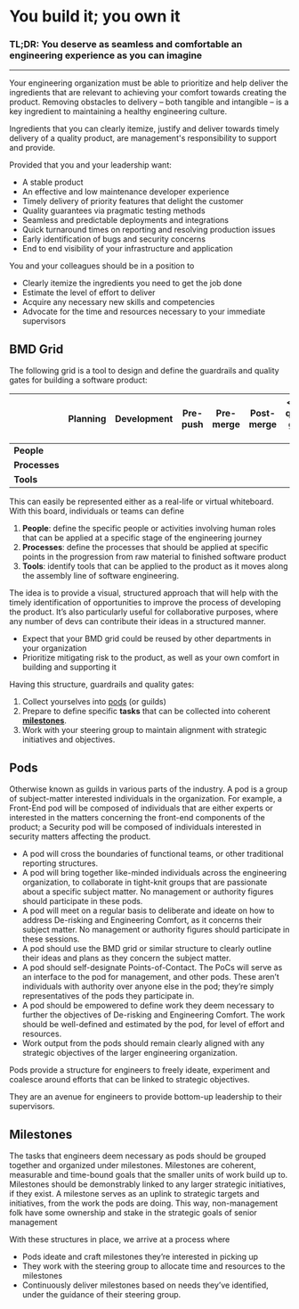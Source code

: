 You build it; you own it
=====

### TL;DR: You deserve as seamless and comfortable an engineering experience as you can imagine
****

Your engineering organization must be able to prioritize and help deliver the ingredients that are relevant to achieving your comfort towards creating the product. Removing obstacles to delivery – both tangible and intangible – is a key ingredient to maintaining a healthy engineering culture.

Ingredients that you can clearly itemize, justify and deliver towards timely delivery of a quality product, are management's responsibility to support and provide.

Provided that you and your leadership want:

- A stable product
- An effective and low maintenance developer experience
- Timely delivery of priority features that delight the customer
- Quality guarantees via pragmatic testing methods
- Seamless and predictable deployments and integrations
- Quick turnaround times on reporting and resolving production issues
- Early identification of bugs and security concerns
- End to end visibility of your infrastructure and application

You and your colleagues should be in a position to 

- Clearly itemize the ingredients you need to get the job done
- Estimate the level of effort to deliver
- Acquire any necessary new skills and competencies
- Advocate for the time and resources necessary to your immediate supervisors


## BMD Grid

The following grid is a tool to design and define the guardrails and quality gates for building a software product:

|           | Planning | Development | Pre-push | Pre-merge | Post-merge | <more quality gates here |
|-----------|----------|-------------|----------|-----------|------------|-------------|
| **People**    |          |             |          |           |            |             |
| **Processes** |          |             |          |           |            |             |
| **Tools**     |          |             |          |           |            |             |

This can easily be represented either as a real-life or virtual whiteboard. With this board, individuals or teams can define
1. **People**: define the specific people or activities involving human roles that can be applied at a specific stage of the engineering journey
2. **Processes**: define the processes that should be applied at specific points in the progression from raw material to finished software product
3. **Tools**: identify tools that can be applied to the product as it moves along the assembly line of software engineering.

The idea is to provide a visual, structured approach that will help with the timely identification of opportunities to improve the process of developing the product. It’s also particularly useful for collaborative purposes, where any number of devs can contribute their ideas in a structured manner. 

- Expect that your BMD grid could be reused by other departments in your organization
- Prioritize mitigating risk to the product, as well as your own comfort in building and supporting it 

Having this structure, guardrails and quality gates: 
1. Collect yourselves into [pods](https://github.com/tayo-k/bmd/blob/gh-pages/content/build.md#pods) (or guilds) 
2. Prepare to define specific **tasks** that can be collected into coherent [**milestones**](https://github.com/tayo-k/bmd/blob/gh-pages/content/build.md#milestones). 
3. Work with your steering group to maintain alignment with strategic initiatives and objectives.

## Pods
Otherwise known as guilds in various parts of the industry. A pod is a group of subject-matter interested individuals in the organization. For example, a Front-End pod will be composed of individuals that are either experts or interested in the matters concerning the front-end components of the product; a Security pod will be composed of individuals interested in security matters affecting the product.

- A pod will cross the boundaries of functional teams, or other traditional reporting structures. 
- A pod will bring together like-minded individuals across the engineering organization, to collaborate in tight-knit groups that are passionate about a specific subject matter. No management or authority figures should participate in these pods.
- A pod will meet on a regular basis to deliberate and ideate on how to address De-risking and Engineering Comfort, as it concerns their subject matter. No management or authority figures should participate in these sessions.
- A pod should use the BMD grid or similar structure to clearly outline their ideas and plans as they concern the subject matter. 	
- A pod should self-designate Points-of-Contact. The PoCs will serve as an interface to the pod for management, and other pods. These aren’t individuals with authority over anyone else in the pod; they’re simply representatives of the pods they participate in.
- A pod should be empowered to define work they deem necessary to further the objectives of De-risking and Engineering Comfort. The work should be well-defined and estimated by the pod, for level of effort and resources.	 	
- Work output from the pods should remain clearly aligned with any strategic objectives of the larger engineering organization.

Pods provide a structure for engineers to freely ideate, experiment and coalesce around efforts that can be linked to strategic objectives.

They are an avenue for engineers to provide bottom-up leadership to their supervisors.

## Milestones
The tasks that engineers deem necessary as pods should be grouped together and organized under milestones. Milestones are coherent, measurable and time-bound goals that the smaller units of work build up to. Milestones should be demonstrably linked to any larger strategic initiatives, if they exist. A milestone serves as an uplink to strategic targets and initiatives, from the work the pods are doing. This way, non-management folk have some ownership and stake in the strategic goals of senior management

With these structures in place, we arrive at a process where
- Pods ideate and craft milestones they’re interested in picking up
- They work with the steering group to allocate time and resources to the milestones
- Continuously deliver milestones based on needs they’ve identified, under the guidance of their steering group.
